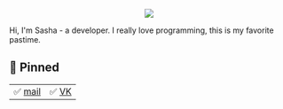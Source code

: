 <p align="center">
<img src="https://xn--c1akah3c.xn--p1acf/uploads/posts/2018-12/1543655915_3144-gifka-matrica.gif">
</p>

Hi, I'm Sasha - a developer. I really love programming, this is my favorite pastime.

## 📌 Pinned
| | |
| :--- | :--- |
| ✅ [mail](sasha_kyznetsov2003@mail.ru) | ✅ [VK](https://vk.com/id224697209) |
